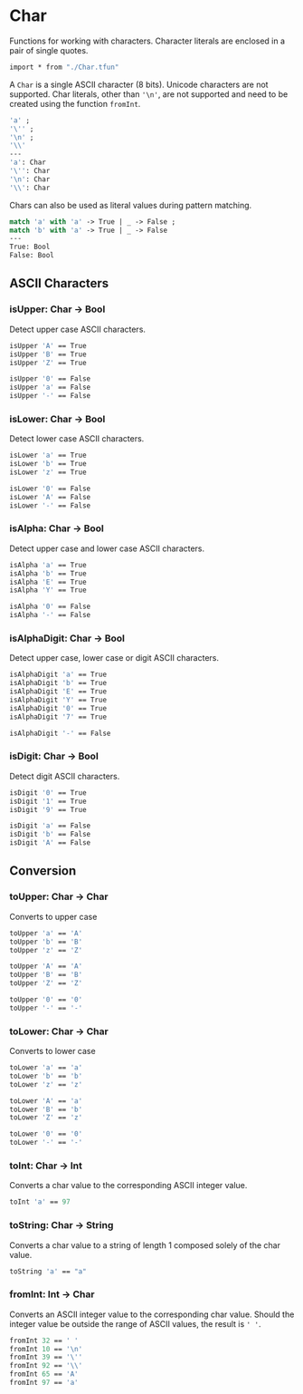 # Char

Functions for working with characters. Character literals are enclosed in a pair of single quotes.

```fsharp xassert id=Import; style=exec
import * from "./Char.tfun"
```

A `Char` is a single ASCII character (8 bits). Unicode characters are not supported.  Char literals, other than `'\n'`, are not supported and need to be created using the function `fromInt`.

```fsharp xt id=literalValue
'a' ;
'\'' ;
'\n' ;
'\\'
---
'a': Char
'\'': Char
'\n': Char
'\\': Char
```

Chars can also be used as literal values during pattern matching.

```fsharp xt id=literalPattern
match 'a' with 'a' -> True | _ -> False ;
match 'b' with 'a' -> True | _ -> False
---
True: Bool
False: Bool
```

## ASCII Characters

### isUpper: Char -> Bool

Detect upper case ASCII characters.

```fsharp xassert id=isUpper; use=Import
isUpper 'A' == True
isUpper 'B' == True
isUpper 'Z' == True

isUpper '0' == False
isUpper 'a' == False
isUpper '-' == False
```

### isLower: Char -> Bool

Detect lower case ASCII characters.

```fsharp xassert id=isLower; use=Import
isLower 'a' == True
isLower 'b' == True
isLower 'z' == True

isLower '0' == False
isLower 'A' == False
isLower '-' == False
```

### isAlpha: Char -> Bool

Detect upper case and lower case ASCII characters.

```fsharp xassert id=isAlpha; use=Import
isAlpha 'a' == True
isAlpha 'b' == True
isAlpha 'E' == True
isAlpha 'Y' == True

isAlpha '0' == False
isAlpha '-' == False
``````

### isAlphaDigit: Char -> Bool

Detect upper case, lower case or digit ASCII characters.

```fsharp xassert id=isAlphaDigit; use=Import
isAlphaDigit 'a' == True
isAlphaDigit 'b' == True
isAlphaDigit 'E' == True
isAlphaDigit 'Y' == True
isAlphaDigit '0' == True
isAlphaDigit '7' == True

isAlphaDigit '-' == False
```

### isDigit: Char -> Bool

Detect digit ASCII characters.

```fsharp xassert id=isDigit; use=Import
isDigit '0' == True
isDigit '1' == True
isDigit '9' == True

isDigit 'a' == False
isDigit 'b' == False
isDigit 'A' == False
```

## Conversion

### toUpper: Char -> Char

Converts to upper case

```fsharp xassert id=toUpper; use=Import
toUpper 'a' == 'A'
toUpper 'b' == 'B'
toUpper 'z' == 'Z'

toUpper 'A' == 'A'
toUpper 'B' == 'B'
toUpper 'Z' == 'Z'

toUpper '0' == '0'
toUpper '-' == '-'
```

### toLower: Char -> Char

Converts to lower case

```fsharp xassert id=toLower; use=Import
toLower 'a' == 'a'
toLower 'b' == 'b'
toLower 'z' == 'z'

toLower 'A' == 'a'
toLower 'B' == 'b'
toLower 'Z' == 'z'

toLower '0' == '0'
toLower '-' == '-'
```

### toInt: Char -> Int

Converts a char value to the corresponding ASCII integer value.

```fsharp xassert id=toInt; use=Import
toInt 'a' == 97
```

### toString: Char -> String

Converts a char value to a string of length 1 composed solely of the char value.

```fsharp xassert id=toString; use=Import
toString 'a' == "a"
```

### fromInt: Int -> Char

Converts an ASCII integer value to the corresponding char value.  Should the integer value be outside the range of ASCII values, the result is `' '`.

```fsharp xassert id=fromInt; use=Import
fromInt 32 == ' '
fromInt 10 == '\n'
fromInt 39 == '\''
fromInt 92 == '\\'
fromInt 65 == 'A'
fromInt 97 == 'a'
```
